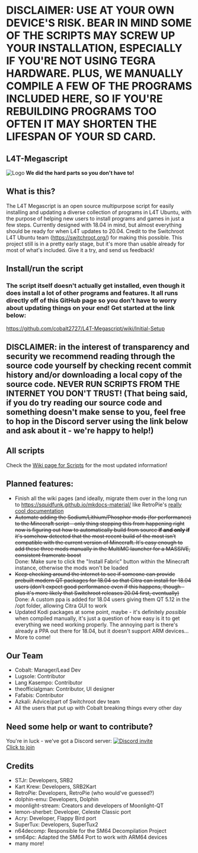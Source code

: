 # DISCLAIMER: USE AT YOUR OWN DEVICE'S RISK. BEAR IN MIND SOME OF THE SCRIPTS MAY SCREW UP YOUR INSTALLATION, ESPECIALLY IF YOU'RE NOT USING TEGRA HARDWARE. PLUS, WE MANUALLY COMPILE A FEW OF THE PROGRAMS INCLUDED HERE, SO IF YOU'RE REBUILDING PROGRAMS TOO OFTEN IT MAY SHORTEN THE LIFESPAN OF YOUR SD CARD.
## L4T-Megascript
![Logo](https://github.com/cobalt2727/L4T-Megascript/raw/master/assets/L4T_Megascript-logo-transparent-effect.png)
**We did the hard parts so you don't have to!**

## What is this?

The L4T Megascript is an open source multipurpose script for easily installing and updating a diverse collection of programs in L4T Ubuntu, with the purpose of helping new users to install programs and games in just a few steps. Currently designed with 18.04 in mind, but almost everything should be ready for when L4T updates to 20.04. Credit to the Switchroot L4T Ubuntu team (https://switchroot.org/) for making this possible. This project still is in a pretty early stage, but it's more than usable already for most of what's included. Give it a try, and send us feedback!

## Install/run the script
### The script itself doesn't actually get installed, even though it does install a lot of other programs and features. It all runs directly off of this GitHub page so you don't have to worry about updating things on your end! Get started at the link below:
https://github.com/cobalt2727/L4T-Megascript/wiki/Initial-Setup

## DISCLAIMER: in the interest of transparency and security we recommend reading through the source code yourself by checking recent commit history and/or downloading a local copy of the source code. NEVER RUN SCRIPTS FROM THE INTERNET YOU DON'T TRUST! (That being said, if you do try reading our source code and something doesn't make sense to you, feel free to hop in the Discord server using the link below and ask about it - we're happy to help!)

## All scripts
Check the [Wiki page for Scripts](https://github.com/cobalt2727/L4T-Megascript/wiki) for the most updated information!
## Planned features:
- Finish all the wiki pages (and ideally, migrate them over in the long run to https://squidfunk.github.io/mkdocs-material/ like RetroPie's [really cool documentation](https://retropie.org.uk/docs/)
- ~~Automate adding the Sodium/Lithium/Phosphor mods (for performance) to the Minecraft script - only thing stopping this from happening right now is figuring out how to automatically build from source **if and only if** it's somehow detected that the most recent build of the most isn't compatible with the current version of Minecraft. It's easy enough to add these three mods manually in the MultiMC launcher for a MASSIVE, consistent framerate boost~~ <Br>
Done: Make sure to click the "Install Fabric" button within the Minecraft instance, otherwise the mods won't be loaded
- ~~Keep checking around the internet to see if someone can provide prebuilt modern QT packages for 18.04 so that Citra can install for 18.04 users (don't expect good performance even if this happens, though - plus it's more likely that Switchroot releases 20.04 first, eventually)~~ <Br>
Done: A custom ppa is added for 18.04 users giving them QT 5.12 in the /opt folder, allowing Citra GUI to work
- Updated Kodi packages at some point, maybe - it's definitely _possible_ when compiled manually, it's just a question of how easy is it to get everything we need working properly. The annoying part is there's already a PPA out there for 18.04, but it doesn't support ARM devices...
- More to come!
## Our Team
- Cobalt: Manager/Lead Dev
- Lugsole: Contributor
- Lang Kasempo: Contributor
- theofficialgman: Contributor, UI designer
- Fafabis: Contributor
- Azkali: Advice/part of Switchroot dev team
- All the users that put up with Cobalt breaking things every other day


## Need some help or want to contribute?
You're in luck - we've got a Discord server: [![Discord invite](https://discord.com/assets/ff41b628a47ef3141164bfedb04fb220.png)](https://discord.gg/abgW2AG87Z "Discord server invite link") <Br>
[Click to join](https://discord.gg/abgW2AG87Z) <Br>

## Credits
- STJr: Developers, SRB2
- Kart Krew: Developers, SRB2Kart
- RetroPie: Developers, RetroPie (who would've guessed?)
- dolphin-emu: Developers, Dolphin
- moonlight-stream: Creators and developers of Moonlight-QT
- lemon-sherbet: Developer, Celeste Classic port
- Acry: Developer, Flappy Bird port
- SuperTux: Developers, SuperTux2
- n64decomp: Responsible for the SM64 Decompilation Project
- sm64pc: Adapted the SM64 Port to work with ARM64 devices
- many more!
